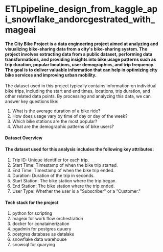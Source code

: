 # ETLpipeline_design_from_kaggle_api_snowflake_andorcgestrated_with_mageai
####  The City Bike Project is a data engineering project aimed at analyzing and visualizing bike-sharing data from a city's bike-sharing system. The project involves extracting data from a public dataset, performing data transformations, and providing insights into bike usage patterns such as trip duration, popular locations, user demographics, and trip frequency. The goal is to deliver valuable information that can help in optimizing city bike services and improving urban mobility.
The dataset used in this project typically contains information on individual bike trips, including the start and end times, locations, trip duration, and other related data points. By processing and analyzing this data, we can answer key questions like:

1. What is the average duration of a bike ride?
2. How does usage vary by time of day or day of the week?
3. Which bike stations are the most popular?
4.  What are the demographic patterns of bike users?
#### Dataset Overview
#### The dataset used for this analysis includes the following key attributes:

1. Trip ID: Unique identifier for each trip.
2. Start Time: Timestamp of when the bike trip started.
3. End Time: Timestamp of when the bike trip ended.
4. Duration: Duration of the trip in seconds.
5. Start Station: The bike station where the trip began.
6. End Station: The bike station where the trip ended.
7. User Type: Whether the user is a "Subscriber" or a "Customer."

#### Tech stack for the project 
1. python for scripting
2. mageai for work flow orchestration
3. docker for conatainerization
4. pgadmin for postgres quuery
5. postgres database as datalake
6. snowflake data warehouse
7. snowsql for quarying
   
